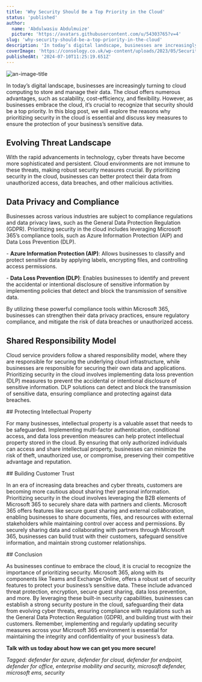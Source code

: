 ```yaml
---
title: 'Why Security Should Be a Top Priority in the Cloud'
status: 'published'
author:
  name: 'Abdulwasiu Abdulmuize'
  picture: 'https://avatars.githubusercontent.com/u/54303765?v=4'
slug: 'why-security-should-be-a-top-priority-in-the-cloud'
description: 'In today’s digital landscape, businesses are increasingly turning to cloud computing to store and manage their data. The cloud offers numerous advantages, such as scalability, cost-efficiency, and flexibility. However, as businesses embrace the cloud, it’s crucial to recognize that security should be a top priority.'
coverImage: 'https://consology.co.uk/wp-content/uploads/2023/05/Security.png'
publishedAt: '2024-07-10T11:25:19.651Z'
---
```


![](https://consology.co.uk/wp-content/uploads/2023/05/Security.png> "an-image-title")

In today’s digital landscape, businesses are increasingly turning to cloud computing to store and manage their data. The cloud offers numerous advantages, such as scalability, cost-efficiency, and flexibility. However, as businesses embrace the cloud, it’s crucial to recognize that security should be a top priority. In this blog post, we will explore the reasons why prioritizing security in the cloud is essential and discuss key measures to ensure the protection of your business’s sensitive data.

## Evolving Threat Landscape

With the rapid advancements in technology, cyber threats have become more sophisticated and persistent. Cloud environments are not immune to these threats, making robust security measures crucial. By prioritizing security in the cloud, businesses can better protect their data from unauthorized access, data breaches, and other malicious activities.

## Data Privacy and Compliance

Businesses across various industries are subject to compliance regulations and data privacy laws, such as the General Data Protection Regulation (GDPR). Prioritizing security in the cloud includes leveraging Microsoft 365’s compliance tools, such as Azure Information Protection (AIP) and Data Loss Prevention (DLP).

\- **Azure Information Protection (AIP)**: Allows businesses to classify and protect sensitive data by applying labels, encrypting files, and controlling access permissions.

\- **Data Loss Prevention (DLP)**: Enables businesses to identify and prevent the accidental or intentional disclosure of sensitive information by implementing policies that detect and block the transmission of sensitive data.

By utilizing these powerful compliance tools within Microsoft 365, businesses can strengthen their data privacy practices, ensure regulatory compliance, and mitigate the risk of data breaches or unauthorized access.

## Shared Responsibility Model

Cloud service providers follow a shared responsibility model, where they are responsible for securing the underlying cloud infrastructure, while businesses are responsible for securing their own data and applications. Prioritizing security in the cloud involves implementing data loss prevention (DLP) measures to prevent the accidental or intentional disclosure of sensitive information. DLP solutions can detect and block the transmission of sensitive data, ensuring compliance and protecting against data breaches.

\## Protecting Intellectual Property

For many businesses, intellectual property is a valuable asset that needs to be safeguarded. Implementing multi-factor authentication, conditional access, and data loss prevention measures can help protect intellectual property stored in the cloud. By ensuring that only authorized individuals can access and share intellectual property, businesses can minimize the risk of theft, unauthorized use, or compromise, preserving their competitive advantage and reputation.

\## Building Customer Trust

In an era of increasing data breaches and cyber threats, customers are becoming more cautious about sharing their personal information. Prioritizing security in the cloud involves leveraging the B2B elements of Microsoft 365 to securely share data with partners and clients. Microsoft 365 offers features like secure guest sharing and external collaboration, enabling businesses to share documents, files, and resources with external stakeholders while maintaining control over access and permissions. By securely sharing data and collaborating with partners through Microsoft 365, businesses can build trust with their customers, safeguard sensitive information, and maintain strong customer relationships.

\## Conclusion

As businesses continue to embrace the cloud, it is crucial to recognize the importance of prioritizing security. Microsoft 365, along with its components like Teams and Exchange Online, offers a robust set of security features to protect your business’s sensitive data. These include advanced threat protection, encryption, secure guest sharing, data loss prevention, and more. By leveraging these built-in security capabilities, businesses can establish a strong security posture in the cloud, safeguarding their data from evolving cyber threats, ensuring compliance with regulations such as the General Data Protection Regulation (GDPR), and building trust with their customers. Remember, implementing and regularly updating security measures across your Microsoft 365 environment is essential for maintaining the integrity and confidentiality of your business’s data.

**Talk with us today about how we can get you more secure!**

*Tagged: defender for azure, defender for cloud, defender for endpoint, defender for office, enterprise mobility and security, microsoft defender, microsoft ems, security*

